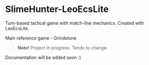 # SlimeHunter-LeoEcsLite
Turn-based tactical game with match-line mechanics. Created with LeoEcsLite.

Main reference game - Grindstone

> **Note!** Project in progress. Tends to change.

Documentation will be added soon :)

